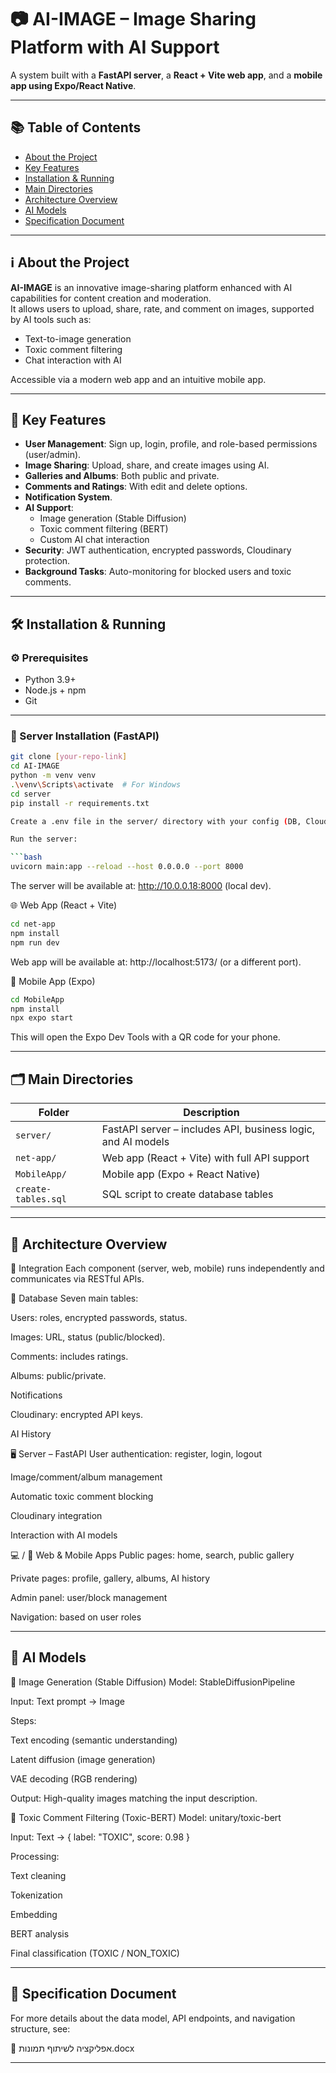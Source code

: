 # 📷 AI-IMAGE – Image Sharing Platform with AI Support

A system built with a **FastAPI server**, a **React + Vite web app**, and a **mobile app using Expo/React Native**.

---

## 📚 Table of Contents

- [About the Project](#about-the-project)
- [Key Features](#key-features)
- [Installation & Running](#installation--running)
- [Main Directories](#main-directories)
- [Architecture Overview](#architecture-overview)
- [AI Models](#ai-models)
- [Specification Document](#specification-document)

---

## ℹ️ About the Project

**AI-IMAGE** is an innovative image-sharing platform enhanced with AI capabilities for content creation and moderation.  
It allows users to upload, share, rate, and comment on images, supported by AI tools such as:

- Text-to-image generation
- Toxic comment filtering
- Chat interaction with AI

Accessible via a modern web app and an intuitive mobile app.

---

## 🚀 Key Features

- **User Management**: Sign up, login, profile, and role-based permissions (user/admin).
- **Image Sharing**: Upload, share, and create images using AI.
- **Galleries and Albums**: Both public and private.
- **Comments and Ratings**: With edit and delete options.
- **Notification System**.
- **AI Support**:
  - Image generation (Stable Diffusion)
  - Toxic comment filtering (BERT)
  - Custom AI chat interaction
- **Security**: JWT authentication, encrypted passwords, Cloudinary protection.
- **Background Tasks**: Auto-monitoring for blocked users and toxic comments.

---

## 🛠️ Installation & Running

### ⚙️ Prerequisites

- Python 3.9+
- Node.js + npm
- Git

---

### 🔌 Server Installation (FastAPI)

```bash
git clone [your-repo-link]
cd AI-IMAGE
python -m venv venv
.\venv\Scripts\activate  # For Windows
cd server
pip install -r requirements.txt

Create a .env file in the server/ directory with your config (DB, Cloudinary, JWT, etc.)

Run the server:

```bash
uvicorn main:app --reload --host 0.0.0.0 --port 8000
```
The server will be available at: http://10.0.0.18:8000 (local dev).


🌐 Web App (React + Vite)
```bash
cd net-app
npm install
npm run dev
```

Web app will be available at: http://localhost:5173/ (or a different port).

📱 Mobile App (Expo)
```bash
cd MobileApp
npm install
npx expo start
```

This will open the Expo Dev Tools with a QR code for your phone.

---

## 🗂️ Main Directories

| Folder              | Description                                                  |
| ------------------- | ------------------------------------------------------------ |
| `server/`           | FastAPI server – includes API, business logic, and AI models |
| `net-app/`          | Web app (React + Vite) with full API support                 |
| `MobileApp/`        | Mobile app (Expo + React Native)                             |
| `create-tables.sql` | SQL script to create database tables                         |

---

## 🧱 Architecture Overview

🔗 Integration
Each component (server, web, mobile) runs independently and communicates via RESTful APIs.

💾 Database
Seven main tables:

Users: roles, encrypted passwords, status.

Images: URL, status (public/blocked).

Comments: includes ratings.

Albums: public/private.

Notifications

Cloudinary: encrypted API keys.

AI History

🖥️ Server – FastAPI
User authentication: register, login, logout

Image/comment/album management

Automatic toxic comment blocking

Cloudinary integration

Interaction with AI models

💻 / 📱 Web & Mobile Apps
Public pages: home, search, public gallery

Private pages: profile, gallery, albums, AI history

Admin panel: user/block management

Navigation: based on user roles

---

## 🤖 AI Models

🎨 Image Generation (Stable Diffusion)
Model: StableDiffusionPipeline

Input: Text prompt → Image

Steps:

Text encoding (semantic understanding)

Latent diffusion (image generation)

VAE decoding (RGB rendering)

Output: High-quality images matching the input description.

🚫 Toxic Comment Filtering (Toxic-BERT)
Model: unitary/toxic-bert

Input: Text → { label: "TOXIC", score: 0.98 }

Processing:

Text cleaning

Tokenization

Embedding

BERT analysis

Final classification (TOXIC / NON_TOXIC)

---

## 📄 Specification Document

For more details about the data model, API endpoints, and navigation structure, see:

📎 אפליקציה לשיתוף תמונות.docx

---